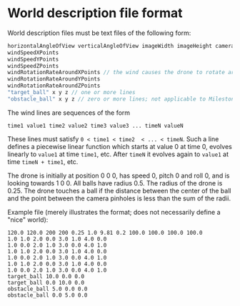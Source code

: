 World description file format
=============================

World description files must be text files of the following form:

```c
horizontalAngleOfView verticalAngleOfView imageWidth imageHeight cameraSeparation weight gravity drag maxThrust maxPitchRate maxRollRate maxYawRate
windSpeedXPoints
windSpeedYPoints
windSpeedZPoints
windRotationRateAroundXPoints // the wind causes the drone to rotate around an axis through its center parallel to the world X axis at this rate. Positive means clockwise when looking at 1 0 0 from 0 0 0. In degrees per second.
windRotationRateAroundYPoints
windRotationRateAroundZPoints
"target_ball" x y z // one or more lines
"obstacle_ball" x y z // zero or more lines; not applicable to Milestones 1.3 and 1.4
```

The wind lines are sequences of the form
```
time1 value1 time2 value2 time3 value3 ... timeN valueN
```
These lines must satisfy `0 < time1 < time2  < ... < timeN`. Such a line defines a piecewise linear function which starts at value 0 at time 0, evolves linearly to `value1` at time `time1`, etc. After `timeN` it evolves again to `value1` at time `timeN + time1`, etc.

The drone is initially at position 0 0 0, has speed 0, pitch 0 and roll 0, and is looking towards 1 0 0. All balls have radius 0.5. The radius of the drone is 0.25. The drone touches a ball if the distance between the center of the ball and the point between the camera pinholes is less than the sum of the radii.

Example file (merely illustrates the format; does not necessarily define a "nice" world):

```
120.0 120.0 200 200 0.25 1.0 9.81 0.2 100.0 100.0 100.0 100.0
1.0 1.0 2.0 0.0 3.0 1.0 4.0 0.0
1.0 0.0 2.0 1.0 3.0 0.0 4.0 1.0
1.0 1.0 2.0 0.0 3.0 1.0 4.0 0.0
1.0 0.0 2.0 1.0 3.0 0.0 4.0 1.0
1.0 1.0 2.0 0.0 3.0 1.0 4.0 0.0
1.0 0.0 2.0 1.0 3.0 0.0 4.0 1.0
target_ball 10.0 0.0 0.0
target_ball 0.0 10.0 0.0
obstacle_ball 5.0 0.0 0.0
obstacle_ball 0.0 5.0 0.0
```
